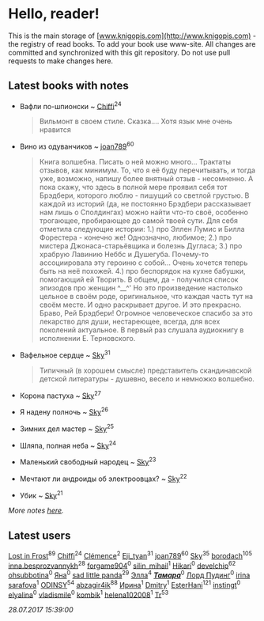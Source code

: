 # Hello, reader!
This is the main storage of [www.knigopis.com](http://www.knigopis.com) - the registry of read books.
To add your book use www-site. All changes are committed and synchronized with this git repository.
Do not use pull requests to make changes here.


## Latest books with notes
* Вафли по-шпионски ~ [Chiffi](users/105/105831994080785626680-google)<sup>24</sup>
    > Вильмонт в своем стиле. Сказка.... Хотя язык мне очень нравится

* Вино из одуванчиков ~ [joan789](users/240/2401650-vkontakte)<sup>60</sup>
    > Книга волшебна. Писать о ней можно много... Трактаты отзывов, как минимум. То, что я её буду перечитывать, и тогда уже, возможно, напишу более внятный отзыв - несомненно. А пока скажу, что здесь в полной мере проявил себя тот Брэдбери, которого люблю - пишущий со светлой грустью. В каждой из историй (да, не постоянно Брэдбери рассказывает нам лишь о Сполдингах) можно найти что-то своё, особенно трогающее, пробирающее до самой твоей сути. Для себя отметила следующие истории:
    > 1.) про Эллен Лумис и Билла Форестера - конечно же! Однозначно, любимое;
    > 2.) про мистера Джонаса-старьёвщика и болезнь Дугласа;
    > 3.) про храбрую Лавинию Неббс и Душегуба. Почему-то ассоциировала эту героиню с собой... Очень хочется теперь быть на неё похожей.
    > 4.) про беспорядок на кухне бабушки, помогающий ей Творить.
    > В общем, да - получился список эпизодов про женщин ^__^' Но это произведение настолько цельное в своём роде, оригинальное, что каждая часть тут на своём месте. И одно раскрывает другое. И это прекрасно.
    > Браво, Рей Брэдбери! Огромное человеческое спасибо за это лекарство для души, нестареющее, всегда, для всех поколений актуальное.
    > В первый раз слушала аудиокнигу в исполнении Е. Терновского.

* Вафельное сердце ~ [Sky](users/118/118049897850017649660-google)<sup>31</sup>
    > Типичный (в хорошем смысле) представитель скандинавской детской литературы - душевно, весело и немножко волшебно.

* Корона пастуха ~ [Sky](users/118/118049897850017649660-google)<sup>27</sup>

* Я надену полночь ~ [Sky](users/118/118049897850017649660-google)<sup>26</sup>

* Зимних дел мастер ~ [Sky](users/118/118049897850017649660-google)<sup>25</sup>

* Шляпа, полная неба ~ [Sky](users/118/118049897850017649660-google)<sup>24</sup>

* Маленький свободный народец ~ [Sky](users/118/118049897850017649660-google)<sup>23</sup>

* Мечтают ли андроиды об электроовцах? ~ [Sky](users/118/118049897850017649660-google)<sup>22</sup>

* Убик ~ [Sky](users/118/118049897850017649660-google)<sup>21</sup>


_More notes [here](latest_books_with_notes.md)._


## Latest users
[Lost in Frost](users/103/103293621948650602575-google)<sup>89</sup> 
[Chiffi](users/105/105831994080785626680-google)<sup>24</sup> 
[Clémence](users/215/215227771-vkontakte)<sup>2</sup> 
[Eji_tyan](users/235/2352103981-twitter)<sup>31</sup> 
[joan789](users/240/2401650-vkontakte)<sup>60</sup> 
[Sky](users/118/118049897850017649660-google)<sup>35</sup> 
[borodach](users/157/15706320-vkontakte)<sup>105</sup> 
[inna.besprozvannykh](users/733/73323849-yandex)<sup>28</sup> 
[forgame904](users/103/103869594497189251620-google)<sup>0</sup> 
[silin_mihail](users/133/1335076-vkontakte)<sup>1</sup> 
[Hikari](users/192/192185074-vkontakte)<sup>0</sup> 
[develchip](users/852/85203415-vkontakte)<sup>62</sup> 
[ohsubbotina](users/556/556889019-twitter)<sup>0</sup> 
[Яна](users/200/20033623-vkontakte)<sup>0</sup> 
[sad little panda](users/188/1882525281990290-facebook)<sup>29</sup> 
[Элла](users/100/1002037069862545-facebook)<sup>4</sup> 
[***Тамара***](users/311/3114181641539446926-mailru)<sup>0</sup> 
[Лорд Пудинг](users/112/112214463787387089052-google)<sup>0</sup> 
[irina sarafova](users/143/1431088546976250-facebook)<sup>1</sup> 
[ODINSY](users/100/100978570902186865324-google)<sup>54</sup> 
[abzagir4ik](users/362/3621623-vkontakte)<sup>88</sup> 
[Ирина](users/636/6366057056655415957-mailru)<sup>1</sup> 
[Dmitry](users/192/192081491-vkontakte)<sup>1</sup> 
[EsterHani](users/305/30558181-vkontakte)<sup>121</sup> 
[instingt](users/189/1894386844216473-facebook)<sup>0</sup> 
[elyalina](users/224/224816-vkontakte)<sup>0</sup> 
[vladismile](users/146/1467491296661560-facebook)<sup>0</sup> 
[kombik](users/102/102787511566083215895-google)<sup>1</sup> 
[helena102008](users/274/27453111-vkontakte)<sup>1</sup> 
[Tr](users/122/12282474-vkontakte)<sup>53</sup> 


_28.07.2017 15:39:00_
